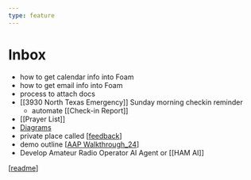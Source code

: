 ```yaml
---
type: feature
---
```


# Inbox

- how to get calendar info into Foam
- how to get email info into Foam
- process to attach docs
- [[3930 North Texas Emergency]] Sunday morning checkin reminder
  - automate [[Check-in Report]]
- [[Prayer List]]
- [Diagrams](https://foambubble.github.io/foam/user/recipes/diagrams-in-markdown)
- private place called [[feedback]]
- demo outline [[AAP Walkthrough_24]]
- Develop Amateur Radio Operator AI Agent or [[HAM AI]]

[[readme]]


[//begin]: # "Autogenerated link references for markdown compatibility"
[feedback]: private/feedback.md "feedback"
[AAP Walkthrough_24]: <Demos/AAP Walkthrough_24.md> "AAP Walkthrough_24"
[readme]: readme.md "Second Brain"
[//end]: # "Autogenerated link references"
